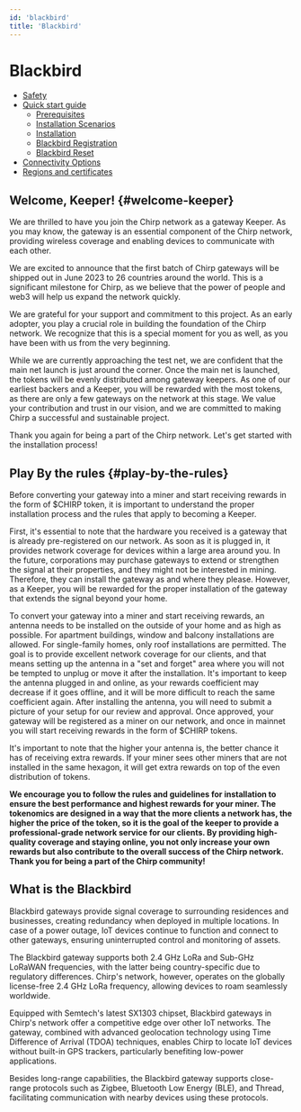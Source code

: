 ```yaml
---
id: 'blackbird'
title: 'Blackbird'
---
```


# Blackbird

- [Safety](Safety/safety)
- [Quick start guide](Quick%20start%20guide/0-quickstart)
  - [Prerequisites](Quick%20start%20guide/1-prerequisites)
  - [Installation Scenarios](Quick%20start%20guide/2-installation-scenarios)
  - [Installation](Quick%20start%20guide/3-installation)
  - [Blackbird Registration](Quick%20start%20guide/4-registration)
  - [Blackbird Reset](Quick%20start%20guide/5-reset)
- [Connectivity Options](connectivity)
- [Regions and certificates](Regions%20and%20certificates/0-regions)

## Welcome, Keeper! {#welcome-keeper}

We are thrilled to have you join the Chirp network as a gateway Keeper. As you may know, the gateway is an essential component of the Chirp network, providing wireless coverage and enabling devices to communicate with each other.

We are excited to announce that the first batch of Chirp gateways will be shipped out in June 2023 to 26 countries around the world. This is a significant milestone for Chirp, as we believe that the power of people and web3 will help us expand the network quickly.

We are grateful for your support and commitment to this project. As an early adopter, you play a crucial role in building the foundation of the Chirp network. We recognize that this is a special moment for you as well, as you have been with us from the very beginning.

While we are currently approaching the test net, we are confident that the main net launch is just around the corner. Once the main net is launched, the tokens will be evenly distributed among gateway keepers. As one of our earliest backers and a Keeper, you will be rewarded with the most tokens, as there are only a few gateways on the network at this stage. We value your contribution and trust in our vision, and we are committed to making Chirp a successful and sustainable project.

Thank you again for being a part of the Chirp network. Let's get started with the installation process!

## Play By the rules {#play-by-the-rules}

Before converting your gateway into a miner and start receiving rewards in the form of $CHIRP token, it is important to understand the proper installation process and the rules that apply to becoming a Keeper.

First, it's essential to note that the hardware you received is a gateway that is already pre-registered on our network. As soon as it is plugged in, it provides network coverage for devices within a large area around you. In the future, corporations may purchase gateways to extend or strengthen the signal at their properties, and they might not be interested in mining. Therefore, they can install the gateway as and where they please. However, as a Keeper, you will be rewarded for the proper installation of the gateway that extends the signal beyond your home.

To convert your gateway into a miner and start receiving rewards, an antenna needs to be installed on the outside of your home and as high as possible. For apartment buildings, window and balcony installations are allowed. For single-family homes, only roof installations are permitted. The goal is to provide excellent network coverage for our clients, and that means setting up the antenna in a "set and forget" area where you will not be tempted to unplug or move it after the installation. It's important to keep the antenna plugged in and online, as your rewards coefficient may decrease if it goes offline, and it will be more difficult to reach the same coefficient again. After installing the antenna, you will need to submit a picture of your setup for our review and approval. Once approved, your gateway will be registered as a miner on our network, and once in mainnet  you will start receiving rewards in the form of $CHIRP tokens.

It's important to note that the higher your antenna is, the better chance it has of receiving extra rewards. If your miner sees other miners that are not installed in the same hexagon, it will get extra rewards on top of the even distribution of tokens.

**We encourage you to follow the rules and guidelines for installation to ensure the best performance and highest rewards for your miner. The tokenomics are designed in a way that the more clients a network has, the higher the price of the token, so it is the goal of the keeper to provide a professional-grade network service for our clients. By providing high-quality coverage and staying online, you not only increase your own rewards but also contribute to the overall success of the Chirp network. Thank you for being a part of the Chirp community!**

## What is the Blackbird

Blackbird gateways provide signal coverage to surrounding residences and businesses, creating redundancy when deployed in multiple locations. In case of a power outage, IoT devices continue to function and connect to other gateways, ensuring uninterrupted control and monitoring of assets.

The Blackbird gateway supports both 2.4 GHz LoRa and Sub-GHz LoRaWAN frequencies, with the latter being country-specific due to regulatory differences. Chirp's network, however, operates on the globally license-free 2.4 GHz LoRa frequency, allowing devices to roam seamlessly worldwide.

Equipped with Semtech's latest SX1303 chipset, Blackbird gateways in Chirp's network offer a competitive edge over other IoT networks. The gateway, combined with advanced geolocation technology using Time Difference of Arrival (TDOA) techniques, enables Chirp to locate IoT devices without built-in GPS trackers, particularly benefiting low-power applications.

Besides long-range capabilities, the Blackbird gateway supports close-range protocols such as Zigbee, Bluetooth Low Energy (BLE), and Thread, facilitating communication with nearby devices using these protocols.

